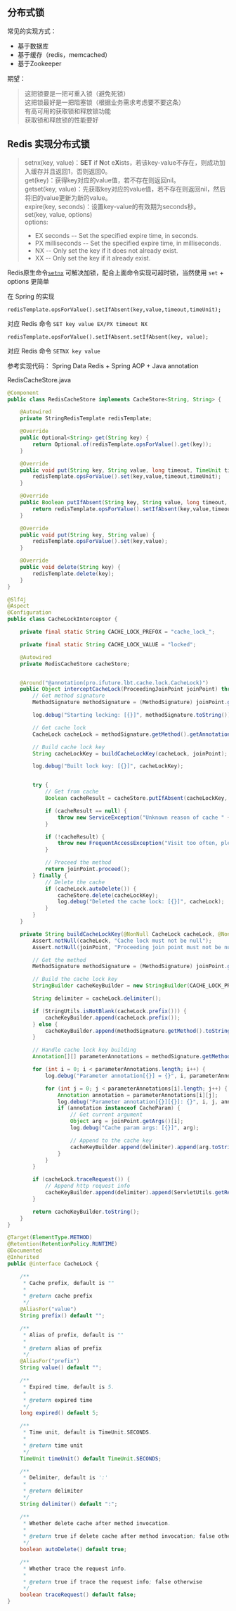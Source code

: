 分布式锁
----------
常见的实现方式：
* 基于数据库
* 基于缓存（redis，memcached）
* 基于Zookeeper

期望：
> 这把锁要是一把可重入锁（避免死锁）  
  这把锁最好是一把阻塞锁（根据业务需求考虑要不要这条）  
  有高可用的获取锁和释放锁功能  
  获取锁和释放锁的性能要好  

## Redis 实现分布式锁


> setnx(key, value)：**SET** if **N**ot e**X**ists，若该key-value不存在，则成功加入缓存并且返回1，否则返回0。  
> get(key)：获得key对应的value值，若不存在则返回nil。  
> getset(key, value)：先获取key对应的value值，若不存在则返回nil，然后将旧的value更新为新的value。  
> expire(key, seconds)：设置key-value的有效期为seconds秒。  
> set(key, value, options)  
> options:
> * EX seconds -- Set the specified expire time, in seconds.
> * PX milliseconds -- Set the specified expire time, in milliseconds.
> * NX -- Only set the key if it does not already exist.
> * XX -- Only set the key if it already exist.


Redis原生命令[`setnx`](http://redis.io/commands/setnx) 可解决加锁，配合上面命令实现可超时锁，当然使用 `set` + options 更简单

在 Spring 的实现
```
redisTemplate.opsForValue().setIfAbsent(key,value,timeout,timeUnit);
```  
对应 Redis 命令 `SET key value EX/PX timeout NX`

```
redisTemplate.opsForValue().setIfAbsent.setIfAbsent(key, value);
```
对应 Redis 命令 `SETNX key value`


参考实现代码：
Spring Data Redis + Spring AOP  +  Java annotation

RedisCacheStore.java
```java
@Component
public class RedisCacheStore implements CacheStore<String, String> {

    @Autowired
    private StringRedisTemplate redisTemplate;

    @Override
    public Optional<String> get(String key) {
        return Optional.of(redisTemplate.opsForValue().get(key));
    }

    @Override
    public void put(String key, String value, long timeout, TimeUnit timeUnit) {
        redisTemplate.opsForValue().set(key,value,timeout,timeUnit);
    }

    @Override
    public Boolean putIfAbsent(String key, String value, long timeout, TimeUnit timeUnit) {
        return redisTemplate.opsForValue().setIfAbsent(key,value,timeout,timeUnit);
    }

    @Override
    public void put(String key, String value) {
        redisTemplate.opsForValue().set(key,value);
    }

    @Override
    public void delete(String key) {
        redisTemplate.delete(key);
    }
}
```

```java
@Slf4j
@Aspect
@Configuration
public class CacheLockInterceptor {

    private final static String CACHE_LOCK_PREFOX = "cache_lock_";

    private final static String CACHE_LOCK_VALUE = "locked";

    @Autowired
    private RedisCacheStore cacheStore;


    @Around("@annotation(pro.ifuture.lbt.cache.lock.CacheLock)")
    public Object interceptCacheLock(ProceedingJoinPoint joinPoint) throws Throwable {
        // Get method signature
        MethodSignature methodSignature = (MethodSignature) joinPoint.getSignature();

        log.debug("Starting locking: [{}]", methodSignature.toString());

        // Get cache lock
        CacheLock cacheLock = methodSignature.getMethod().getAnnotation(CacheLock.class);

        // Build cache lock key
        String cacheLockKey = buildCacheLockKey(cacheLock, joinPoint);

        log.debug("Built lock key: [{}]", cacheLockKey);


        try {
            // Get from cache
            Boolean cacheResult = cacheStore.putIfAbsent(cacheLockKey, CACHE_LOCK_VALUE, cacheLock.expired(), cacheLock.timeUnit());

            if (cacheResult == null) {
                throw new ServiceException("Unknown reason of cache " + cacheLockKey).setErrorData(cacheLockKey);
            }

            if (!cacheResult) {
                throw new FrequentAccessException("Visit too often, please try again later！").setErrorData(cacheLockKey);
            }

            // Proceed the method
            return joinPoint.proceed();
        } finally {
            // Delete the cache
            if (cacheLock.autoDelete()) {
                cacheStore.delete(cacheLockKey);
                log.debug("Deleted the cache lock: [{}]", cacheLock);
            }
        }
    }

    private String buildCacheLockKey(@NonNull CacheLock cacheLock, @NonNull ProceedingJoinPoint joinPoint) {
        Assert.notNull(cacheLock, "Cache lock must not be null");
        Assert.notNull(joinPoint, "Proceeding join point must not be null");

        // Get the method
        MethodSignature methodSignature = (MethodSignature) joinPoint.getSignature();

        // Build the cache lock key
        StringBuilder cacheKeyBuilder = new StringBuilder(CACHE_LOCK_PREFOX);

        String delimiter = cacheLock.delimiter();

        if (StringUtils.isNotBlank(cacheLock.prefix())) {
            cacheKeyBuilder.append(cacheLock.prefix());
        } else {
            cacheKeyBuilder.append(methodSignature.getMethod().toString());
        }

        // Handle cache lock key building
        Annotation[][] parameterAnnotations = methodSignature.getMethod().getParameterAnnotations();

        for (int i = 0; i < parameterAnnotations.length; i++) {
            log.debug("Parameter annotation[{}] = {}", i, parameterAnnotations[i]);

            for (int j = 0; j < parameterAnnotations[i].length; j++) {
                Annotation annotation = parameterAnnotations[i][j];
                log.debug("Parameter annotation[{}][{}]: {}", i, j, annotation);
                if (annotation instanceof CacheParam) {
                    // Get current argument
                    Object arg = joinPoint.getArgs()[i];
                    log.debug("Cache param args: [{}]", arg);

                    // Append to the cache key
                    cacheKeyBuilder.append(delimiter).append(arg.toString());
                }
            }
        }

        if (cacheLock.traceRequest()) {
            // Append http request info
            cacheKeyBuilder.append(delimiter).append(ServletUtils.getRequestIp());
        }

        return cacheKeyBuilder.toString();
    }
}

``` 

```java
@Target(ElementType.METHOD)
@Retention(RetentionPolicy.RUNTIME)
@Documented
@Inherited
public @interface CacheLock {

    /**
     * Cache prefix, default is ""
     *
     * @return cache prefix
     */
    @AliasFor("value")
    String prefix() default "";

    /**
     * Alias of prefix, default is ""
     *
     * @return alias of prefix
     */
    @AliasFor("prefix")
    String value() default "";

    /**
     * Expired time, default is 5.
     *
     * @return expired time
     */
    long expired() default 5;

    /**
     * Time unit, default is TimeUnit.SECONDS.
     *
     * @return time unit
     */
    TimeUnit timeUnit() default TimeUnit.SECONDS;

    /**
     * Delimiter, default is ':'
     *
     * @return delimiter
     */
    String delimiter() default ":";

    /**
     * Whether delete cache after method invocation.
     *
     * @return true if delete cache after method invocation; false otherwise
     */
    boolean autoDelete() default true;

    /**
     * Whether trace the request info.
     *
     * @return true if trace the request info; false otherwise
     */
    boolean traceRequest() default false;
}

```

